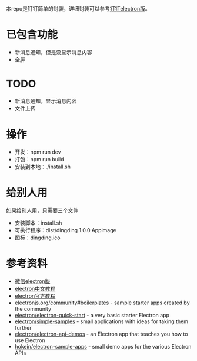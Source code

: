本repo是钉钉简单的封装，详细封装可以参考[钉钉electron版](https://github.com/nashaofu/dingtalk)。

# 已包含功能
* 新消息通知，但是没显示消息内容
* 全屏

# TODO
* 新消息通知，显示消息内容
* 文件上传

# 操作
* 开发：npm run dev
* 打包：npm run build
* 安装到本地：./install.sh

# 给别人用
如果给别人用，只需要三个文件
* 安装脚本：install.sh
* 可执行程序：dist/dingding 1.0.0.Appimage
* 图标：dingding.ico

# 参考资料 
* [微信electron版](https://ywnz.com/linuxjc/2609.html)
* [electron中文教程](https://www.w3cschool.cn/electronmanual/)
* [electron官方教程](https://electron.atom.io/docs/)
* [electronjs.org/community#boilerplates](https://electronjs.org/community#boilerplates) - sample starter apps created by the community
* [electron/electron-quick-start](https://github.com/electron/electron-quick-start) - a very basic starter Electron app
* [electron/simple-samples](https://github.com/electron/simple-samples) - small applications with ideas for taking them further
* [electron/electron-api-demos](https://github.com/electron/electron-api-demos) - an Electron app that teaches you how to use Electron
* [hokein/electron-sample-apps](https://github.com/hokein/electron-sample-apps) - small demo apps for the various Electron APIs